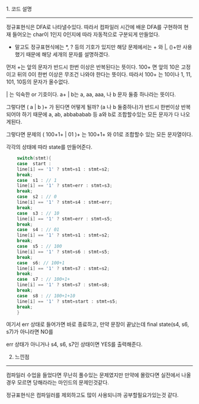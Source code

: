 <meta name='type' content ='구현'>
<meta name='BOJ' content='BOJ1013'>
<meta name='difficulty' content='gold5'>
<meta name='url' content='https://www.acmicpc.net/problem/1013'>
<meat name='date' cotent='2021-05-09'>
1. 코드 설명
<hr>
정규표현식은 DFA로 나타낼수있다. 따라서 컴파일러 시간에 배운 DFA를 구현하여 현재 들어오는 char이 1인지 0인지에 따라 자동적으로 구분되게 만들었다.

+ 말고도 정규표현식에는 *, ? 등의 기호가 있지만 해당 문제에서는 + 와 |, ()+만 사용했기 때문에 해당 세개의 문자를 설명하겠다.

먼저 +는 앞의 문자가 반드시 한번 이상은 반복된다는 뜻이다. 100+ 면 앞의 10은 고정이고 뒤의 0이 한번 이상은 무조건 나와야 한다는 뜻이다. 따라서 100+ 는 10이나 1, 11, 101, 10등의 문자가 올수없다.

| 는 익숙한 or 기호이다. a+ | b는 a, aa, aaa, 나 b 문자 둘중 하나라는 뜻이다.

그렇다면 ( a | b )+ 가 된다면 어떻게 될까? (a 나 b 둘중하나)가 반드시 한번이상 반복되어야 하기 때문에 a, ab, abbababab 등 a와 b로 조합할수있는 모든 문자가 다 나오게된다.

그렇다면 문제의 ( 100+1+ | 01 )+ 는 100+1+ 와 01로 조합할수 있는 모든 문자열이다.

각각의 상태에 따라 state를 만들어준다.

```c++
	switch(stmt){
	case  start :
	line[i] == '1' ? stmt=s1 : stmt=s2;
	break;
	case  s1 : // 1
	line[i] == '1' ? stmt=err : stmt=s3;
	break;
	case  s2 : // 0
	line[i] == '1' ? stmt=s4 : stmt=err;
	break;
	case  s3 : // 10
	line[i] == '1' ? stmt=err : stmt=s5;
	break;
	case  s4 : // 01
	line[i] == '1' ? stmt=s1 : stmt=s2;
	break;
	case  s5 : // 100
	line[i] == '1' ? stmt=s6 : stmt=s5;
	break;
	case  s6: // 100+1
	line[i] == '1' ? stmt=s7 : stmt=s2;
	break;
	case  s7 : // 100+1+
	line[i] == '1' ? stmt=s7 : stmt=s8;
	break;
	case  s8 : // 100+1+10
	line[i] == '1' ? stmt=start : stmt=s5;
	break;
	}
```
여기서 err 상태로 들어가면 바로 종료하고, 만약 문장이 끝났는데 final state(s4, s6, s7)가 아니라면 NO를

err 상태가 아니거나 s4, s6, s7인 상태이면 YES를 출력해준다.

2. 느낀점
<hr>
컴파일러 수업을 들었다면 무난히 풀수있는 문제였지만 만약에 몰랐다면 실전에서 나올 경우 모르면 당해라라는 마인드의 문제인것같다.

정규표현식은 컴파일러를 제외하고도 많이 사용되니까 공부할필요가있는것 같다.